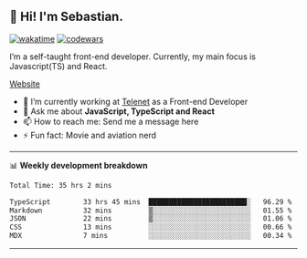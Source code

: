 ## 👋 Hi! I'm Sebastian.

[![wakatime](https://wakatime.com/badge/user/df0036c6-328a-4a39-be9b-e49417ed22a1.svg)](https://wakatime.com/@df0036c6-328a-4a39-be9b-e49417ed22a1)
[![codewars](https://www.codewars.com/users/sebavuye/badges/small)](https://www.codewars.com/users/sebavuye)

I’m a self-taught front-end developer. Currently, my main focus is Javascript(TS) and React.

[Website](https://sebastianvuye.be)

- 🔭 I’m currently working at [Telenet](https://telenet.be/) as a Front-end Developer
- 💬 Ask me about **JavaScript, TypeScript and React**
- 📫 How to reach me: Send me a message here
- ⚡ Fun fact: Movie and aviation nerd

-------

📊 **Weekly development breakdown**

<!--START_SECTION:waka-->

```txt
Total Time: 35 hrs 2 mins

TypeScript        33 hrs 45 mins  ████████████████████████░   96.29 %
Markdown          32 mins         ▒░░░░░░░░░░░░░░░░░░░░░░░░   01.55 %
JSON              22 mins         ▒░░░░░░░░░░░░░░░░░░░░░░░░   01.06 %
CSS               13 mins         ░░░░░░░░░░░░░░░░░░░░░░░░░   00.66 %
MDX               7 mins          ░░░░░░░░░░░░░░░░░░░░░░░░░   00.34 %
```

<!--END_SECTION:waka-->
-------
